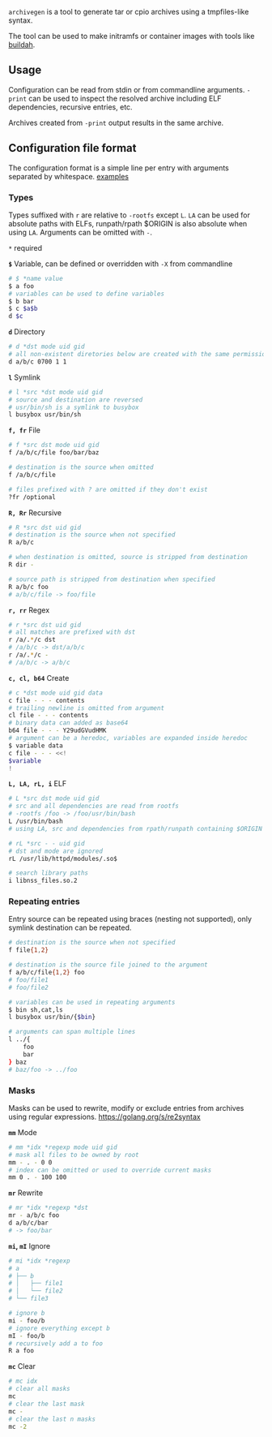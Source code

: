 `archivegen` is a tool to generate tar or cpio archives using a tmpfiles-like syntax.

The tool can be used to make initramfs or container images with tools like [buildah](https://github.com/containers/buildah).

## Usage
Configuration can be read from stdin or from commandline arguments. `-print` can be used to inspect the resolved archive including ELF dependencies, recursive entries, etc.

Archives created from `-print` output results in the same archive.

## Configuration file format
The configuration format is a simple line per entry with arguments separated by whitespace. [examples](https://github.com/tlahdekorpi/archivegen/tree/master/examples)

### Types
Types suffixed with `r` are relative to `-rootfs` except `L`. `LA` can be used for absolute paths with ELFs, runpath/rpath $ORIGIN is also absolute when using `LA`. Arguments can be omitted with `-`.

`*` required

**`$`** Variable, can be defined or overridden with `-X` from commandline
```sh
# $ *name value
$ a foo
# variables can be used to define variables
$ b bar
$ c $a$b
d $c
```

**`d`** Directory
```sh
# d *dst mode uid gid
# all non-existent diretories below are created with the same permissions
d a/b/c 0700 1 1
```

**`l`** Symlink
```sh
# l *src *dst mode uid gid
# source and destination are reversed
# usr/bin/sh is a symlink to busybox
l busybox usr/bin/sh
```

**`f, fr`** File
```sh
# f *src dst mode uid gid
f /a/b/c/file foo/bar/baz

# destination is the source when omitted
f /a/b/c/file

# files prefixed with ? are omitted if they don't exist
?fr /optional
```

**`R, Rr`** Recursive
```sh
# R *src dst uid gid
# destination is the source when not specified
R a/b/c

# when destination is omitted, source is stripped from destination
R dir -

# source path is stripped from destination when specified
R a/b/c foo
# a/b/c/file -> foo/file
```

**`r, rr`** Regex
```sh
# r *src dst uid gid
# all matches are prefixed with dst
r /a/.*/c dst
# /a/b/c -> dst/a/b/c
r /a/.*/c -
# /a/b/c -> a/b/c
```

**`c, cl, b64`** Create
```sh
# c *dst mode uid gid data
c file - - - contents
# trailing newline is omitted from argument
cl file - - - contents
# binary data can added as base64
b64 file - - - Y29udGVudHMK
# argument can be a heredoc, variables are expanded inside heredoc
$ variable data
c file - - - <<!
$variable
!
```

**`L, LA, rL, i`** ELF
```sh
# L *src dst mode uid gid
# src and all dependencies are read from rootfs
# -rootfs /foo -> /foo/usr/bin/bash
L /usr/bin/bash
# using LA, src and dependencies from rpath/runpath containing $ORIGIN are not prefixed with rootfs

# rL *src - - uid gid
# dst and mode are ignored
rL /usr/lib/httpd/modules/.so$

# search library paths
i libnss_files.so.2
```

### Repeating entries
Entry source can be repeated using braces (nesting not supported), only symlink destination can be repeated.

```sh
# destination is the source when not specified
f file{1,2}

# destination is the source file joined to the argument
f a/b/c/file{1,2} foo
# foo/file1
# foo/file2

# variables can be used in repeating arguments
$ bin sh,cat,ls
l busybox usr/bin/{$bin}

# arguments can span multiple lines
l ../{
	foo
	bar
} baz
# baz/foo -> ../foo
```

### Masks
Masks can be used to rewrite, modify or exclude entries from archives using regular expressions. https://golang.org/s/re2syntax

**`mm`** Mode
```sh
# mm *idx *regexp mode uid gid
# mask all files to be owned by root
mm - . - 0 0
# index can be omitted or used to override current masks
mm 0 . - 100 100
```

**`mr`** Rewrite
```sh
# mr *idx *regexp *dst
mr - a/b/c foo
d a/b/c/bar
# -> foo/bar
```

**`mi`, `mI`** Ignore
```sh
# mi *idx *regexp
# a
# ├── b
# │   ├── file1
# │   └── file2
# └── file3

# ignore b
mi - foo/b
# ignore everything except b 
mI - foo/b
# recursively add a to foo
R a foo
```

**`mc`** Clear
```sh
# mc idx
# clear all masks
mc
# clear the last mask
mc -
# clear the last n masks
mc -2
```
